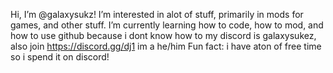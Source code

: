  Hi, I’m @galaxysukz!
 I’m interested in alot of stuff, primarily in mods for games, and other stuff.
 I’m currently learning how to code, how to mod, and how to use github because i dont know how to
 my discord is galaxysukez, also join https://discord.gg/dj1
 im a he/him
 Fun fact: i have aton of free time so i spend it on discord!
